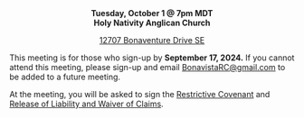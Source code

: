 
<p align="center" style="margin:0;padding-left: 0;"><b>Tuesday, October 1 @ 7pm MDT</b> </p>
<p align="center" style="margin:0;padding-left: 0;"><b>Holy Nativity Anglican Church</b></p>
<p align="center" style="padding-left: 0;"><a href="https://maps.app.goo.gl/NJ5JtQFouTHuFFLN6">12707 Bonaventure Drive SE</a></p>

This meeting is for those who sign-up by **September 17, 2024.** If you cannot attend this meeting, please sign-up and email [BonavistaRC@gmail.com](mailto:BonavistaRC@gmail.com) to be added to a future meeting.

At the meeting, you will be asked to sign the [Restrictive Covenant](../docs/RCJune102024-FINAL.pdf) and [Release of Liability and Waiver of Claims](../docs/ReleaseofLiabilityandWaiverofClaims-FINAL.pdf).



